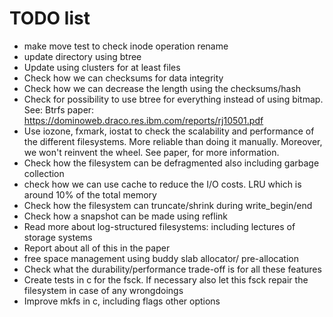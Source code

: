 # TODO list 
- make move test to check inode operation rename
- update directory using btree
- Update using clusters for at least files
- Check how we can checksums for data integrity
- Check how we can decrease the length using the checksums/hash
- Check for possibility to use btree for everything instead of using bitmap. See: Btrfs paper: https://dominoweb.draco.res.ibm.com/reports/rj10501.pdf
- Use iozone, fxmark, iostat to check the scalability and performance of the different filesystems. More reliable than doing it manually. Moreover, we won't reinvent the wheel. See paper, for more information.
- Check how the filesystem can be defragmented also including garbage collection
- check how we can use cache to reduce the I/O costs. LRU which is around 10% of the total memory
- Check how the filesystem can truncate/shrink during write_begin/end
- Check how a snapshot can be made using reflink
- Read more about log-structured filesystems: including lectures of storage systems
- Report about all of this in the paper
- free space management using buddy slab allocator/ pre-allocation
- Check what the durability/performance trade-off is for all these features
- Create tests in c for the fsck. If necessary also let this fsck repair the filesystem in case of any wrongdoings
- Improve mkfs in c, including flags other options